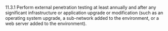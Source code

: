 11.3.1 Perform external penetration testing at least annually and after any significant infrastructure or application upgrade or modification (such as an operating system upgrade, a sub-network added to the environment, or a web server added to the environment). 